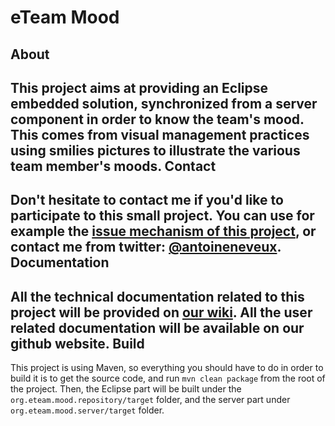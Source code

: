 eTeam Mood
==========
About
-----
This project aims at providing an Eclipse embedded solution, synchronized from a server component in order to know the team's mood. This comes from visual management practices using smilies pictures to illustrate the various team member's moods.
Contact
-------
Don't hesitate to contact me if you'd like to participate to this small project. You can use for example the [issue mechanism of this project](https://github.com/aneveux/org.eteam.mood/issues), or contact me from twitter: [@antoineneveux](http://twitter.com/antoineneveux).
Documentation
-------------
All the technical documentation related to this project will be provided on [our wiki](https://github.com/aneveux/org.eteam.mood/wiki). All the user related documentation will be available on our github website.
Build
-----
This project is using Maven, so everything you should have to do in order to build it is to get the source code, and run `mvn clean package` from the root of the project. Then, the Eclipse part will be built under the `org.eteam.mood.repository/target` folder, and the server part under `org.eteam.mood.server/target` folder.